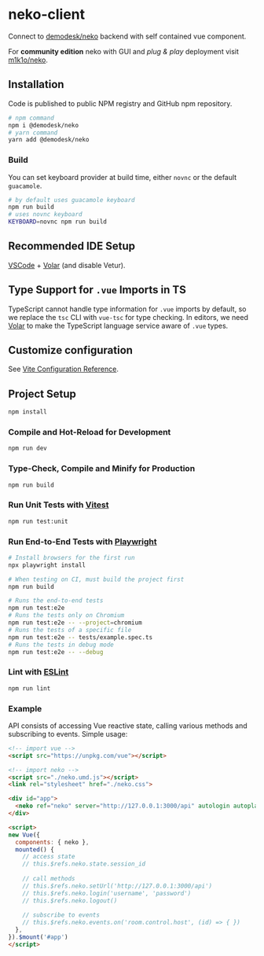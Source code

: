 # neko-client
Connect to [demodesk/neko](https://github.com/demodesk/neko) backend with self contained vue component. 

For **community edition** neko with GUI and _plug & play_ deployment visit [m1k1o/neko](https://github.com/m1k1o/neko).

## Installation
Code is published to public NPM registry and GitHub npm repository.

```bash
# npm command
npm i @demodesk/neko
# yarn command
yarn add @demodesk/neko
```

### Build

You can set keyboard provider at build time, either `novnc` or the default `guacamole`.

```bash
# by default uses guacamole keyboard
npm run build
# uses novnc keyboard
KEYBOARD=novnc npm run build
```

## Recommended IDE Setup

[VSCode](https://code.visualstudio.com/) + [Volar](https://marketplace.visualstudio.com/items?itemName=Vue.volar) (and disable Vetur).

## Type Support for `.vue` Imports in TS

TypeScript cannot handle type information for `.vue` imports by default, so we replace the `tsc` CLI with `vue-tsc` for type checking. In editors, we need [Volar](https://marketplace.visualstudio.com/items?itemName=Vue.volar) to make the TypeScript language service aware of `.vue` types.

## Customize configuration

See [Vite Configuration Reference](https://vitejs.dev/config/).

## Project Setup

```sh
npm install
```

### Compile and Hot-Reload for Development

```sh
npm run dev
```

### Type-Check, Compile and Minify for Production

```sh
npm run build
```

### Run Unit Tests with [Vitest](https://vitest.dev/)

```sh
npm run test:unit
```

### Run End-to-End Tests with [Playwright](https://playwright.dev)

```sh
# Install browsers for the first run
npx playwright install

# When testing on CI, must build the project first
npm run build

# Runs the end-to-end tests
npm run test:e2e
# Runs the tests only on Chromium
npm run test:e2e -- --project=chromium
# Runs the tests of a specific file
npm run test:e2e -- tests/example.spec.ts
# Runs the tests in debug mode
npm run test:e2e -- --debug
```

### Lint with [ESLint](https://eslint.org/)

```sh
npm run lint
```


### Example
API consists of accessing Vue reactive state, calling various methods and subscribing to events. Simple usage:

```html
<!-- import vue -->
<script src="https://unpkg.com/vue"></script>

<!-- import neko -->
<script src="./neko.umd.js"></script>
<link rel="stylesheet" href="./neko.css">

<div id="app">
  <neko ref="neko" server="http://127.0.0.1:3000/api" autologin autoplay />
</div>

<script>
new Vue({
  components: { neko },
  mounted() {
    // access state
    // this.$refs.neko.state.session_id
  
    // call methods
    // this.$refs.neko.setUrl('http://127.0.0.1:3000/api')
    // this.$refs.neko.login('username', 'password')
    // this.$refs.neko.logout()
  
    // subscribe to events
    // this.$refs.neko.events.on('room.control.host', (id) => { })
  },
}).$mount('#app')
</script>
```
